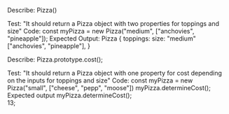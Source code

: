 Describe: Pizza()

Test: "It should return a Pizza object with two properties for toppings and size"
Code: const myPizza = new Pizza("medium", ["anchovies", "pineapple"]);
Expected Output: Pizza { toppings: size: "medium" ["anchovies", "pineapple"], }

Describe: Pizza.prototype.cost();

Test: "It should return a Pizza object with one property for cost depending on the inputs for toppings and size"
Code: const myPizza = new Pizza("small", ["cheese", "pepp", "moose"])
myPizza.determineCost();
Expected output myPizza.determineCost();  
13;


